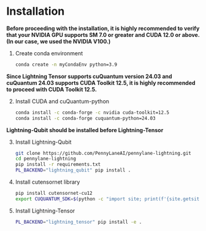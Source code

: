 # Installation

**Before proceeding with the installation, it is highly recommended to verify that your NVIDIA GPU supports SM 7.0 or greater and CUDA 12.0 or above. (In our case, we used the NVIDIA V100.)**

1. Create conda environment
    ```sh
    conda create -n myCondaEnv python=3.9
    ```

**Since Lightning Tensor supports cuQuantum version 24.03 and cuQuantum 24.03 supports CUDA Toolkit 12.5, it is highly recommended to proceed with CUDA Toolkit 12.5.**

2. Install CUDA and cuQuantum-python
    ```sh
    conda install -c conda-forge -c nvidia cuda-toolkit=12.5
    conda install -c conda-forge cuquantum-python=24.03
    ```

**Lightning-Qubit should be installed before Lightning-Tensor**

3. Install Lightning-Qubit
    ```sh
    git clone https://github.com/PennyLaneAI/pennylane-lightning.git
    cd pennylane-lightning
    pip install -r requirements.txt
    PL_BACKEND="lightning_qubit" pip install .
    ```

4. Install cutensornet library
    ```sh
    pip install cutensornet-cu12
    export CUQUANTUM_SDK=$(python -c "import site; print(f'{site.getsitepackages()[0]}/cuquantum/lib')")
    ```

5. Install Lightning-Tensor
    ```sh
    PL_BACKEND="lightning_tensor" pip install -e .
    ```
